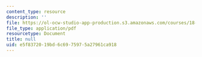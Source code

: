 ```yaml
---
content_type: resource
description: ''
file: https://ol-ocw-studio-app-production.s3.amazonaws.com/courses/18-600-probability-and-random-variables-fall-2019/e5f8372019bd6c6975975a27961ca918_MIT18_600F19_lec12.pdf
file_type: application/pdf
resourcetype: Document
title: null
uid: e5f83720-19bd-6c69-7597-5a27961ca918
---
```

